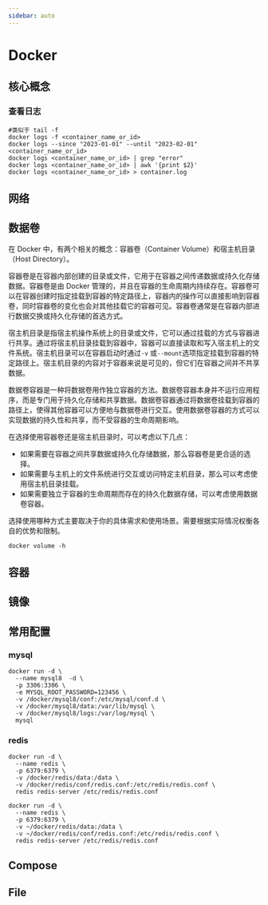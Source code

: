 ```yaml
---
sidebar: auto
---
```


# Docker

## 核心概念

### 查看日志

```shell
#类似于 tail -f
docker logs -f <container_name_or_id>
docker logs --since "2023-01-01" --until "2023-02-01" <container_name_or_id>
docker logs <container_name_or_id> | grep "error"
docker logs <container_name_or_id> | awk '{print $2}'
docker logs <container_name_or_id> > container.log

```

## 网络

## 数据卷

在 Docker 中，有两个相关的概念：容器卷（Container Volume）和宿主机目录（Host Directory）。

容器卷是在容器内部创建的目录或文件，它用于在容器之间传递数据或持久化存储数据。容器卷是由 Docker
管理的，并且在容器的生命周期内持续存在。容器卷可以在容器创建时指定挂载到容器的特定路径上，容器内的操作可以直接影响到容器卷，同时容器卷的变化也会对其他挂载它的容器可见。容器卷通常是在容器内部进行数据交换或持久化存储的首选方式。

宿主机目录是指宿主机操作系统上的目录或文件，它可以通过挂载的方式与容器进行共享。通过将宿主机目录挂载到容器中，容器可以直接读取和写入宿主机上的文件系统。宿主机目录可以在容器启动时通过`-v`
或`--mount`选项指定挂载到容器的特定路径上。宿主机目录的内容对于容器来说是可见的，但它们在容器之间并不共享数据。

数据卷容器是一种将数据卷用作独立容器的方法。数据卷容器本身并不运行应用程序，而是专门用于持久化存储和共享数据。数据卷容器通过将数据卷挂载到容器的路径上，使得其他容器可以方便地与数据卷进行交互。使用数据卷容器的方式可以实现数据的持久性和共享，而不受容器的生命周期影响。

在选择使用容器卷还是宿主机目录时，可以考虑以下几点：

- 如果需要在容器之间共享数据或持久化存储数据，那么容器卷是更合适的选择。
- 如果需要与主机上的文件系统进行交互或访问特定主机目录，那么可以考虑使用宿主机目录挂载。
- 如果需要独立于容器的生命周期而存在的持久化数据存储，可以考虑使用数据卷容器。

选择使用哪种方式主要取决于你的具体需求和使用场景。需要根据实际情况权衡各自的优势和限制。

```shell
docker volume -h
```

## 容器

## 镜像

## 常用配置

### mysql

```shell
docker run -d \
  --name mysql8  -d \
  -p 3306:3306 \
  -e MYSQL_ROOT_PASSWORD=123456 \
  -v /docker/mysql8/conf:/etc/mysql/conf.d \
  -v /docker/mysql8/data:/var/lib/mysql \
  -v /docker/mysql8/logs:/var/log/mysql \
  mysql
```

### redis

```shell
docker run -d \
  --name redis \
  -p 6379:6379 \
  -v /docker/redis/data:/data \
  -v /docker/redis/conf/redis.conf:/etc/redis/redis.conf \
  redis redis-server /etc/redis/redis.conf
```

```shell
docker run -d \
  --name redis \
  -p 6379:6379 \
  -v ~/docker/redis/data:/data \
  -v ~/docker/redis/conf/redis.conf:/etc/redis/redis.conf \
  redis redis-server /etc/redis/redis.conf
```

## Compose

## File